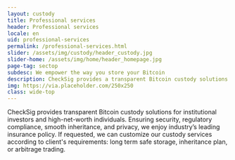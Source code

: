 ```yaml
---
layout: custody
title: Professional services
header: Professional services
locale: en
uid: professional-services
permalink: /professional-services.html
slider: /assets/img/custody/header_custody.jpg
slider-home: /assets/img/home/header_homepage.jpg
page-tag: sectop
subdesc: We empower the way you store your Bitcoin
description: CheckSig provides a transparent Bitcoin custody solutions for institutional investors and high-net-worth individuals
img: https://via.placeholder.com/250x250
class: wide-top
---
```


CheckSig provides transparent Bitcoin custody solutions for institutional investors and high-net-worth individuals. Ensuring security, regulatory compliance, smooth inheritance, and privacy, we enjoy industry’s leading insurance policy. If requested, we can customize our custody services according to client's requirements: long term safe storage, inheritance plan, or arbitrage trading.